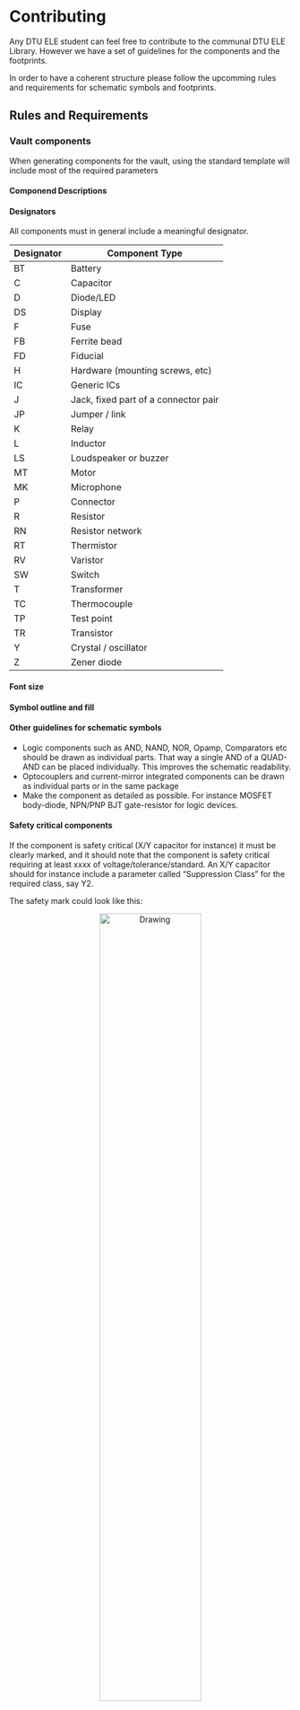 # Contributing
Any DTU ELE student can feel free to contribute to the communal DTU ELE Library. However we have a set of guidelines for the components and the footprints.

In order to have a coherent structure please follow the upcomming rules and requirements for schematic symbols and footprints.

## Rules and Requirements

### Vault components

When generating components for the vault, using the standard template will include most of the required parameters

<!-- ### Schematic Symbols
This section contains the rules and guidelines for the schematic symbols.
* Always drawn in mils on a 50 mil grid
* Symbol comment and desciption must be filled

#### Must have parameters
The following parameters are a bare minimum, and must be written in the given format.
* Manufacturer
* Manufacturer part number
* Published (when was this model released, yyyy-mm-dd)
* Publisher (who created it, initials or full name)
* Datasheet version (write as given in datasheet)
* Link to used datasheet (preferably the given manufacturer)

#### Nice-to-have parameters
These are nice-to-have parameters, used for quick and easy BOM generation and symbol assessment.
* PackageDescription
* PackageReference
* Farnell part number
* Digikey part number
* Mouser part number
* RSonline part number
* Tolerance
* Voltage rating (note if AC or DC)
* Dielectric/material (dielectric if capacitor, material if a specific resistor)
* Alternative parameters such as current, voltage, operating temperature and etc
 -->
#### Componend Descriptions

#### Designators
All components must in general include a meaningful designator.

| Designator    | Component Type						|
| --- 			| --- 									|
| BT 			| Battery								|
| C 			| Capacitor 							|
| D 			| Diode/LED								|
| DS 			| Display 								|
| F 			| Fuse 									|
| FB 			| Ferrite bead  						|
| FD 			| Fiducial 								|
| H 			| Hardware (mounting screws, etc) 		|
| IC 			| Generic ICs 							|
| J 			| Jack, fixed part of a connector pair 	|
| JP 			| Jumper / link 						|
| K 			| Relay  								|
| L 			| Inductor 								|
| LS 			| Loudspeaker or buzzer 				|
| MT 			| Motor 								|
| MK 			| Microphone 							|
| P 			| Connector 							|
| R				| Resistor								|
| RN 			| Resistor network 						|
| RT 			| Thermistor 							|
| RV 			| Varistor 								|
| SW 			| Switch 							 	|
| T 			| Transformer						 	|
| TC 			| Thermocouple 							|
| TP 			| Test point						 	|
| TR 			| Transistor						 	|
| Y 			| Crystal / oscillator 					|
| Z 			| Zener diode 							|

#### Font size
#### Symbol outline and fill

#### Other guidelines for schematic symbols
* Logic components such as AND, NAND, NOR, Opamp, Comparators etc should be drawn as individual parts. That way a single AND of a QUAD-AND can be placed individually. This improves the schematic readability.
* Optocouplers and current-mirror integrated components can be drawn as individual parts or in the same package
* Make the component as detailed as possible. For instance MOSFET body-diode, NPN/PNP BJT gate-resistor for logic devices.

#### Safety critical components
If the component is safety critical (X/Y capacitor for instance) it must be clearly marked, and it should note that the component is safety critical requiring at least xxxx of voltage/tolerance/standard. An X/Y capacitor should for instance include a parameter called “Suppression Class” for the required class, say Y2.

The safety mark could look like this:

<p align="center">
	<img src="figures/safetycritical.png" alt="Drawing" style="width: 60%;"/>
</p>

In this manner, the user/designer will easily catch on to the importance of the safety rated component.

#### Confidential components
FIND A WAY TO DEAL WITH CONFIDENTIAL STUFF!!! Maybe they should not be included in the Altium library at all.

### Footprints

#### Naming convention
For manufacturer specific footprints or footprints made according to a given manufacturer's specifics, the naming must carry the manufacturer name according to Altium's default [Vendor Codes](https://techdocs.altium.com/display/ADOH/Vendor+Codes).

| Company         	| Abbreviation 	|
| --- 				| --- 			|
| Nexperia 			| NEXP 			|

#### Layers

| Layer         	| Description                                                       	|
| --- 				| --- 																	|
| Overlay			| Silkscreen															|
| Mechanical 2 		| Top Assembly 															|
| Mechanical 3 		| Bottom assembly 													 	|
| Mechanical 4  	| Top component courtyard and center point								|
| Mechanical 5  	| Bottom component courtyard and center point							|
| Mechanical 6 		| Top 3d model and component outline  									|
| Mechanical 7 		| Bottom 3d model and component outline 								|
| Mechanical 8 		| Reserved for PCB notes (manufacturer)	 								|
| Mechanical 9 		| Reserved for PCB notes (in-house)										|
| Mechanical 10 	| Reserved for top side dimensions  									|
| Mechanical 11 	| Reserved for bottom side dimensions 									|
| Mechanical 27 	| Reserved for PCB board outlines 					 					|

##### Overlay (silkscreen)
The overlay is the silkscreen layer. This layer most often contains a part of the component outline, pin 1 reference and designator.

The overlay layer is not mandatory to include, but it often increases the overview of the PCB as well as improves the assembly process.

1. Silkscreen linewidth = 0.2 mm
2. Reference designator must be drawn directly on the silkscreen layer
	* Text size = 1 mm
	* Text width = 0.15 mm
3. Silkscreen must not be placed over pads or areas of exposed copper
	* Clearance between silkscreen and exposed copper elements must be at least 0.2mm.
4. Silkscreen outlines should be inside placement courtyard
5. For SMD footprints, silkscreen must be fully visible after boards assembly (no silkscreen allowed under component)
6. For through-hole components, silkscreen may be placed under component to aid in assembly process
7. Pin 1 is identified by extending the silkscreen along Pin 1 length of pads
when component leads extend outward.

<p align="center">
	<img src="figures/SilkscreenPolarityMarking.png" alt="SilkscreenPolarity" style="width: 60%;"/>
</p>
<p align="center">
	<img src="figures/safetycritical.png" alt="Drawing2" style="width: 60%;"/>
</p>

##### Mechanical 2/3 - Assembly layer
This layer is used for a PDF printout of where which components must be placed.

The assembly layer must contain
1. A component outline (same as 3d model)
	* Text width = 0.05 mm
2. A ".Designator" special string in the center of component to show designator
	* Font = TrueType
	* Text size = 0.5 mm
3. Components like diodes, ICs and polarized capacitors must clearly mark pin 1, cathode or negative terminal


##### Mechanical 4/5 - Courtyard and center point
The courtyard is used to describe the distance from the component and land patterns to components around. [IPC-7251](http://www.ipc.org/committee/drafts/1-13_d_7251WD1.pdf) is a standard for land patterns and describes the point and requirements for courtyard excess.

The following layers cover the courtyards:
* Mechanical 4 = Top courtyard
* Mechanical 5 = Bottom courtyard

For courtyards the following rules apply:
1. By default courtyard follows the nominal board densities
	* Courtyard excess = 0.25 mm (Level-B nominal density)
	* Measure courtyard excess from mechanical or electrical limiting factor (can be either pads or 3d model outline)
2. Courtyard linewidth = 0.05 mm
3. The courtyard layer must contain a crosshair at a component's center of gravity
	* For complex components crosshair can be placed at component origin
	* Draw crosshair with 0.05 mm wide lines
	* Draw crosshair with 1 mm long lines
4. Bottom layer can contain courtyard as well, if the component requires so. The sames rules apply as for the top layer, although crosshair can be left out

##### Mechanical 6/7 - 3d model and component outline
All components (except for complex components like transformers and inductors) must contain a suitable 3d model. This allows the designer to make a mechanical verification of the PCB.

The following layers cover 3d models and component outlines:
* Mechanical 6 = Top 3d body
* Mechanical 7 = Bottom 3d body

For the 3d layers the following rules apply:
1. 3d models can either be:
	* Exact models found on the internet (watch licensing rules) or,
	* Squared boxes equivalating the mechanical constraints of the component
2. The 3d model must be placed on the layer, on which it is physically located
3. The 3d model must be oriented as per the footprint's dictation
4. Around the 3d model a component outline must be drawn in the same layer
	* Line width = 0.1 mm

#### Mechanical 8, 9, 10, 11 and 27
The mentioned layers are restricted from component footprints, unless the footprint contains explicit limits/boundaries for the manufacturer or in-house to know.

## Licenses
Under no circumstances must any licensed content excluding academic use be used in the building of the components. This in general applies to especially 3d models found on the internet.

## Online Guides
If you are interesed in further knowledge in the proper way of handling large scale libraries, we can recommend the following links:

[What is new in IPC-7351C](http://www.ocipcdc.org/archive/What_is_New_in_IPC-7351C_03_11_2015.pdf)

[KiCad Library Conventions](http://kicad-pcb.org/libraries/klc/)

[Component Development best practices - Part 1](https://resources.altium.com/pcb-design-blog/component-development-best-practices-part-1)

[What's in a Name - Component Development Part 2](https://resources.altium.com/pcb-design-blog/whats-in-a-name-component-development-part-2)

[What's the best way to make a library searchable? Parameters - Component Development Part 3](https://resources.altium.com/pcb-design-blog/whats-the-best-way-to-make-a-library-searchable-parameters-component-development-part-3)


